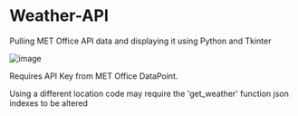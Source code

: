 # Weather-API
Pulling MET Office API data and displaying it using Python and Tkinter

![image](https://user-images.githubusercontent.com/62907576/156065891-23e1b160-9d9b-410a-94c3-bf11bf572ec5.png)


Requires API Key from MET Office DataPoint.

Using a different location code may require the 'get_weather' function json indexes to be altered

